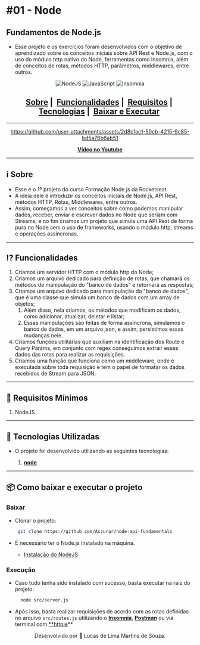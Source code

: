 # #01 - Node

## Fundamentos de Node.js

- Esse projeto e os exercícios foram desenvolvidos com o objetivo de aprendizado sobre os conceitos iniciais sobre API Rest e Node.js, com o uso do módulo http nativo do Node, ferramentas como Insomnia, além de conceitos de rotas, métodos HTTP, parâmetros, middlewares, entre outros.

<div align="center">

![NodeJS](https://img.shields.io/badge/node.js-6DA55F?style=for-the-badge&logo=node.js&logoColor=white) ![JavaScript](https://img.shields.io/badge/javascript-%23323330.svg?style=for-the-badge&logo=javascript&logoColor=%23F7DF1E) ![Insomnia](https://img.shields.io/badge/Insomnia-black?style=for-the-badge&logo=insomnia&logoColor=5849BE)
</div>

<div align="center">
        <h2>
          <a href="#information_source-sobre">Sobre</a>&nbsp;|&nbsp;
          <a href="#interrobang-funcionalidades">Funcionalidades</a>&nbsp;|&nbsp;
          <a href="#seedling-requisitos-mínimos">Requisitos</a>&nbsp;|&nbsp;
          <a href="#rocket-tecnologias-utilizadas">Tecnologias</a>&nbsp;|&nbsp;
          <a href="#package-como-baixar-e-executar-o-projeto">Baixar e Executar</a>&nbsp;
        </h2>
</div>

---

<div align="center" >


https://github.com/user-attachments/assets/2d8cfac1-50cb-4215-9c85-bd5a76b6ab51



**[Vídeo no Youtube](https://www.youtube.com/watch?v=kZ6NV106AOM)**

</div>

---

## :information_source: Sobre

- Esse é o 1º projeto do curso Formação Node.js da Rocketseat.
- A ideia dele é introduzir os conceitos iniciais de Node.js, API Rest, métodos HTTP, Rotas, Middlewares, entre outros.
- Assim, começamos a ver conceitos sobre como podemos manipular dados, receber, enviar e escrever dados no Node que seriam com Streams, e no fim criamos um projeto que simula uma API Rest de forma pura no Node sem o uso de frameworks, usando o módulo http, streams e operações assíncronas.
  
---

## :interrobang: Funcionalidades

  1. Criamos um servidor HTTP com o módulo http do Node;
  2. Criamos um arquivo dedicado para definição de rotas, que chamará os métodos de manipulação do "banco de dados" e retornará as respostas;
  3. Criamos um arquivo dedicado para manipulação do "banco de dados", que é uma classe que simula um banco de dados com um array de objetos;
     1. Além disso, nela criamos, os métodos que modificam os dados, como adicionar, atualizar, deletar e listar;
     2. Essas manipulações são feitas de forma assíncrona, simulamos o banco de dados, em um arquivo json, e assim, persistimos essas mudanças nele.
  4. Criamos funções utilitárias que auxiliam na identificação dos Route e Query Params, em conjunto com regex conseguimos extrair esses dados das rotas para realizar as requisições.
  5. Criamos uma função que funciona como um middleware, onde é executada sobre toda requisição e tem o papel de formatar os dados recebidos de Stream para JSON.

---

## :seedling: Requisitos Mínimos

  1. NodeJS

---

## :rocket: Tecnologias Utilizadas

- O projeto foi desenvolvido utilizando as seguintes tecnologias:

  1. **[node](https://nodejs.org/pt)**

---

## :package: Como baixar e executar o projeto

### Baixar

- Clonar o projeto:

  ```bash
   git clone https://github.com/Aszurar/node-api-fundamentals
  ```

- É necessário ter o Node.js instalado na máquina.
  - [Instalação do NodeJS](https://nodejs.org/en/)

### Execução

- Caso tudo tenha sido instalado com sucesso, basta executar na raiz do projeto:

  ```bash
    node src/server.js
  ```

- Após isso, basta realizar requisições de acordo com as rotas definidas no arquivo `src/routes.js` utilizando o **[Insomnia](https://insomnia.rest/)**, **[Postman](https://www.postman.com/)** ou via terminal com [**httpie](https://httpie.io/)**

<div align="center">

Desenvolvido por :star2: Lucas de Lima Martins de Souza.

</div>
